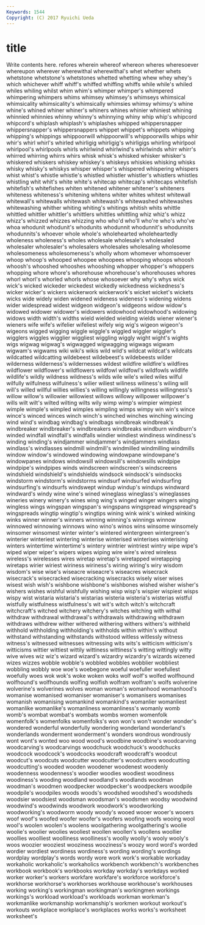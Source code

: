 ```yaml
---
Keywords: 1544 
Copyright: (C) 2017 Ryuichi Ueda
---
```


# title

Write contents here.
refores wherein whereof whereon wheres wheresoever whereupon wherever
wherewithal wherewithal's whet whether whets whetstone whetstone's whetstones whetted whetting
whew whey whey's which whichever whiff whiff's whiffed whiffing whiffs
while while's whiled whiles whiling whilst whim whim's whimper whimper's
whimpered whimpering whimpers whims whimsey whimsey's whimseys whimsical whimsicality whimsicality's
whimsically whimsies whimsy whimsy's whine whine's whined whiner whiner's whiners
whines whinier whiniest whining whinnied whinnies whinny whinny's whinnying whiny
whip whip's whipcord whipcord's whiplash whiplash's whiplashes whipped whippersnapper whippersnapper's
whippersnappers whippet whippet's whippets whipping whipping's whippings whippoorwill whippoorwill's whippoorwills
whips whir whir's whirl whirl's whirled whirligig whirligig's whirligigs whirling
whirlpool whirlpool's whirlpools whirls whirlwind whirlwind's whirlwinds whirr whirr's whirred
whirring whirrs whirs whisk whisk's whisked whisker whisker's whiskered whiskers
whiskey whiskey's whiskeys whiskies whisking whisks whisky whisky's whiskys whisper
whisper's whispered whispering whispers whist whist's whistle whistle's whistled whistler
whistler's whistlers whistles whistling whit whit's white white's whitecap whitecap's
whitecaps whitefish whitefish's whitefishes whiten whitened whitener whitener's whiteners whiteness
whiteness's whitening whitens whiter whites whitest whitewall whitewall's whitewalls whitewash
whitewash's whitewashed whitewashes whitewashing whither whiting whiting's whitings whitish whits
whittle whittled whittler whittler's whittlers whittles whittling whiz whiz's whizz
whizz's whizzed whizzes whizzing who who'd who'll who're who's who've
whoa whodunit whodunit's whodunits whodunnit whodunnit's whodunnits whodunnits's whoever whole
whole's wholehearted wholeheartedly wholeness wholeness's wholes wholesale wholesale's wholesaled wholesaler
wholesaler's wholesalers wholesales wholesaling wholesome wholesomeness wholesomeness's wholly whom whomever
whomsoever whoop whoop's whooped whoopee whoopees whooping whoops whoosh whoosh's
whooshed whooshes whooshing whopper whopper's whoppers whopping whore whore's whorehouse
whorehouse's whorehouses whores whorl whorl's whorled whorls whose whosoever why
why's whys wick wick's wicked wickeder wickedest wickedly wickedness wickedness's
wicker wicker's wickers wickerwork wickerwork's wicket wicket's wickets wicks wide
widely widen widened wideness wideness's widening widens wider widespread widest
widgeon widgeon's widgeons widow widow's widowed widower widower's widowers widowhood
widowhood's widowing widows width width's widths wield wielded wielding wields
wiener wiener's wieners wife wife's wifelier wifeliest wifely wig wig's
wigeon wigeon's wigeons wigged wigging wiggle wiggle's wiggled wiggler wiggler's
wigglers wiggles wigglier wiggliest wiggling wiggly wight wight's wights wigs
wigwag wigwag's wigwagged wigwagging wigwags wigwam wigwam's wigwams wiki wiki's
wikis wild wild's wildcat wildcat's wildcats wildcatted wildcatting wildebeest wildebeest's
wildebeests wilder wilderness wilderness's wildernesses wildest wildfire wildfire's wildfires wildflower
wildflower's wildflowers wildfowl wildfowl's wildfowls wildlife wildlife's wildly wildness wildness's
wilds wile wile's wiled wiles wilful wilfully wilfulness wilfulness's wilier
wiliest wiliness wiliness's wiling will will's willed willful willies willies's
willing willingly willingness willingness's willow willow's willowier willowiest willows willowy
willpower willpower's wills wilt wilt's wilted wilting wilts wily wimp
wimp's wimpier wimpiest wimple wimple's wimpled wimples wimpling wimps wimpy
win win's wince wince's winced winces winch winch's winched winches
winching wincing wind wind's windbag windbag's windbags windbreak windbreak's windbreaker
windbreaker's windbreakers windbreaks windburn windburn's winded windfall windfall's windfalls windier
windiest windiness windiness's winding winding's windjammer windjammer's windjammers windlass windlass's
windlasses windmill windmill's windmilled windmilling windmills window window's windowed windowing
windowpane windowpane's windowpanes windows windowsill windowsill's windowsills windpipe windpipe's windpipes
winds windscreen windscreen's windscreens windshield windshield's windshields windsock windsock's windsocks
windstorm windstorm's windstorms windsurf windsurfed windsurfing windsurfing's windsurfs windswept windup
windup's windups windward windward's windy wine wine's wined wineglass wineglass's
wineglasses wineries winery winery's wines wing wing's winged winger wingers
winging wingless wings wingspan wingspan's wingspans wingspread wingspread's wingspreads wingtip
wingtip's wingtips wining wink wink's winked winking winks winner winner's
winners winning winning's winnings winnow winnowed winnowing winnows wino wino's
winos wins winsome winsomely winsomer winsomest winter winter's wintered wintergreen
wintergreen's winterier winteriest wintering winterise winterised winterises winterising winters wintertime
wintertime's wintery wintrier wintriest wintry wipe wipe's wiped wiper wiper's
wipers wipes wiping wire wire's wired wireless wireless's wirelesses wires
wiretap wiretap's wiretapped wiretapping wiretaps wirier wiriest wiriness wiriness's wiring
wiring's wiry wisdom wisdom's wise wise's wiseacre wiseacre's wiseacres wisecrack
wisecrack's wisecracked wisecracking wisecracks wisely wiser wises wisest wish wish's
wishbone wishbone's wishbones wished wisher wisher's wishers wishes wishful wishfully
wishing wisp wisp's wispier wispiest wisps wispy wist wistaria wistaria's
wistarias wisteria wisteria's wisterias wistful wistfully wistfulness wistfulness's wit wit's
witch witch's witchcraft witchcraft's witched witchery witchery's witches witching with
withal withdraw withdrawal withdrawal's withdrawals withdrawing withdrawn withdraws withdrew wither
withered withering withers withers's withheld withhold withholding withholding's withholds within
within's without withstand withstanding withstands withstood witless witlessly witness witness's
witnessed witnesses witnessing wits wits's witticism witticism's witticisms wittier wittiest
wittily wittiness wittiness's witting wittingly witty wive wives wiz wiz's
wizard wizard's wizardry wizardry's wizards wizened wizes wizzes wobble wobble's
wobbled wobbles wobblier wobbliest wobbling wobbly woe woe's woebegone woeful
woefuller woefullest woefully woes wok wok's woke woken woks wolf
wolf's wolfed wolfhound wolfhound's wolfhounds wolfing wolfish wolfram wolfram's wolfs
wolverine wolverine's wolverines wolves woman woman's womanhood womanhood's womanise womanised
womaniser womaniser's womanisers womanises womanish womanising womankind womankind's womanlier womanliest
womanlike womanlike's womanliness womanliness's womanly womb womb's wombat wombat's wombats
wombs women womenfolk womenfolk's womenfolks womenfolks's won won's won't wonder
wonder's wondered wonderful wonderfully wondering wonderland wonderland's wonderlands wonderment wonderment's
wonders wondrous wondrously wont wont's wonted woo wood wood's woodbine
woodbine's woodcarving woodcarving's woodcarvings woodchuck woodchuck's woodchucks woodcock woodcock's woodcocks
woodcraft woodcraft's woodcut woodcut's woodcuts woodcutter woodcutter's woodcutters woodcutting woodcutting's
wooded wooden woodener woodenest woodenly woodenness woodenness's woodier woodies woodiest
woodiness woodiness's wooding woodland woodland's woodlands woodman woodman's woodmen woodpecker
woodpecker's woodpeckers woodpile woodpile's woodpiles woods woods's woodshed woodshed's woodsheds
woodsier woodsiest woodsman woodsman's woodsmen woodsy woodwind woodwind's woodwinds woodwork
woodwork's woodworking woodworking's woodworm woody woody's wooed wooer wooer's wooers
woof woof's woofed woofer woofer's woofers woofing woofs wooing wool
wool's woolen woolen's woolens woolgathering woolgathering's woolie woolie's woolier woolies
wooliest woollen woollen's woollens woollier woollies woolliest woolliness woolliness's woolly
woolly's wooly wooly's woos woozier wooziest wooziness wooziness's woozy word
word's worded wordier wordiest wordiness wordiness's wording wording's wordings wordplay
wordplay's words wordy wore work work's workable workaday workaholic workaholic's
workaholics workbench workbench's workbenches workbook workbook's workbooks workday workday's workdays
worked worker worker's workers workfare workfare's workforce workforce's workhorse workhorse's
workhorses workhouse workhouse's workhouses working working's workingman workingman's workingmen workings
workings's workload workload's workloads workman workman's workmanlike workmanship workmanship's workmen
workout workout's workouts workplace workplace's workplaces works works's worksheet worksheet's
